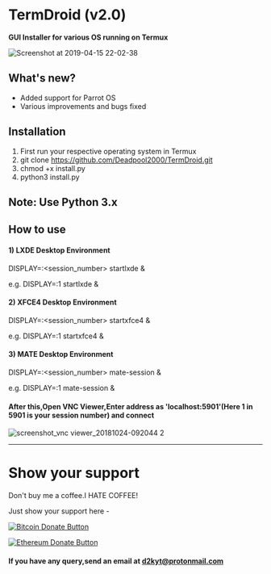# TermDroid (v2.0)
**GUI Installer for various OS running on Termux**

![Screenshot at 2019-04-15 22-02-38](https://user-images.githubusercontent.com/32305505/56149678-b7037380-5fca-11e9-8282-9ce21c3ca9e0.png)

## What's new?
- Added support for Parrot OS 
- Various improvements and bugs fixed

## Installation
1) First run your respective operating system in Termux
2) git clone https://github.com/Deadpool2000/TermDroid.git
3) chmod +x install.py
4) python3 install.py

## Note: Use Python 3.x

## How to use

#### 1) LXDE Desktop Environment 
DISPLAY=:<session_number> startlxde &

e.g. DISPLAY=:1 startlxde &

#### 2) XFCE4 Desktop Environment 
DISPLAY=:<session_number> startxfce4 &

e.g. DISPLAY=:1 startxfce4 &

#### 3) MATE Desktop Environment 
DISPLAY=:<session_number> mate-session &

e.g. DISPLAY=:1 mate-session &

#### After this,Open VNC Viewer,Enter address as 'localhost:5901'(Here 1 in 5901 is your session number) and connect 

![screenshot_vnc viewer_20181024-092044 2](https://user-images.githubusercontent.com/32305505/47405269-6ecb6d00-d76e-11e8-8a5e-1ac3d54bbfef.png)

-----------------------------------------------------------------------------------------------------


# Show your support


Don't buy me a coffee.I HATE COFFEE!

Just show your support here -

[![Bitcoin Donate Button](https://deadpool2000.github.io/bitcoin-395-920580(1).png)](https://deadpool2000.github.io/btc.html)

[![Ethereum Donate Button](https://deadpool2000.github.io/New%20Project(1).png)](https://deadpool2000.github.io/eth.html)



#### If you have any query,send an email at d2kyt@protonmail.com
